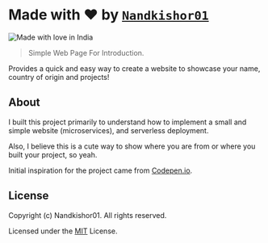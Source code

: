# Made with ❤️ by [`Nandkishor01`](github.com/Nandkishor01)

![Made with love in India](https://madewithlove.now.sh/id?heart=true&template=for-the-badge)

> Simple Web Page For Introduction.

Provides a quick and easy way to create a website to showcase your name, country of origin and projects!

## About

I built this project primarily to understand how to implement a small and simple website (microservices), and serverless deployment.

Also, I believe this is a cute way to show where you are from or where you built your project, so yeah.

Initial inspiration for the project came from [Codepen.io](https://codepen.io/naveenjetty/pen/eBVdez). 


## License

Copyright (c) Nandkishor01. All rights reserved.

Licensed under the [MIT](LICENSE) License.
